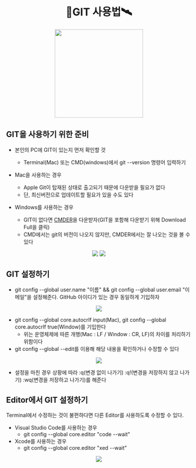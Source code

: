 <h1 align = "center">🚀GIT 사용법🛰</h1>

<p align = "center"><img src = "https://git-scm.com/images/logo@2x.png" width="240"/></p>

## GIT을 사용하기 위한 준비
- 본인의 PC에 GIT이 있는지 먼저 확인할 것
  - Terminal(Mac) 또는 CMD(windows)에서 git --version 명령어 입력하기

- Mac을 사용하는 경우
  - Apple Git이 탑재된 상태로 출고되기 때문에 다운받을 필요가 없다
  - 단, 최신버전으로 업데이트할 필요가 있을 수도 있다

- Windows를 사용하는 경우
  - GIT이 없다면 [CMDER](https://cmder.net/)을 다운받자(GIT을 포함해 다운받기 위해 Download Full을 클릭)
  - CMD에서는 git의 버전이 나오지 않지만, CMDER에서는 잘 나오는 것을 볼 수 있다
<p align = "center"><img src = "https://github.com/sustainable-git/git/blob/main/imageFiles/01-window-gitversion.jpg?raw=true"/> <img src = "https://github.com/sustainable-git/git/blob/main/imageFiles/02-window-gitversion2.jpg?raw=true" /></p>

## GIT 설정하기
- git config --global user.name "이름" && git config --global user.email "이메일"을 설정해준다. GitHub 아이디가 있는 경우 동일하게 기입하자
<p align = "center"><img src = "https://github.com/sustainable-git/GIT/blob/main/imageFiles/03-window-git-user.jpg?raw=true"/></p>

- git config --global core.autocrlf input(Mac), git config --global core.autocrlf true(Window)를 기입한다
  - 위는 운영체제에 따른 개행(Mac : LF / Window : CR, LF)의 차이를 처리하기 위함이다
- git config --global --edit를 이용해 해당 내용을 확인하거나 수정할 수 있다
<p align = "center"><img src = "https://github.com/sustainable-git/GIT/blob/main/imageFiles/04-window-git-global.jpg?raw=true"/></p>

- 설정을 마친 경우 상황에 따라 :q(변경 없이 나가기) :q!(변경을 저장하지 않고 나가기) :wq(변경을 저장하고 나가기)를 해준다

## Editor에서 GIT 설정하기
Terminal에서 수정하는 것이 불편하다면 다른 Editor를 사용하도록 수정할 수 있다.
- Visual Studio Code를 사용하는 경우
  - git config --global core.editor "code --wait"
- Xcode를 사용하는 경우
  - git config --global core.editor "xed --wait"
<p align = "center"><img src = "https://github.com/sustainable-git/GIT/blob/main/imageFiles/05-window-editor.jpg?raw=true"/></p>
